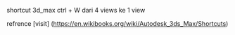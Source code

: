 shortcut 3d_max
ctrl + W dari 4 views ke 1 view



refrence
[visit]
(https://en.wikibooks.org/wiki/Autodesk_3ds_Max/Shortcuts)
